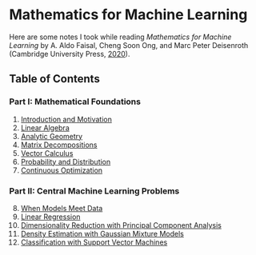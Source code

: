 # Mathematics for Machine Learning
Here are some notes I took while reading *Mathematics for Machine Learning* by A. Aldo Faisal, Cheng Soon Ong, and Marc Peter Deisenroth (Cambridge University Press, [2020](https://mml-book.github.io/)).

## Table of Contents

### Part I: Mathematical Foundations
1. [Introduction and Motivation]()
2. [Linear Algebra]()
3. [Analytic Geometry]()
4. [Matrix Decompositions]()
5. [Vector Calculus]()
6. [Probability and Distribution]()
7. [Continuous Optimization]()

### Part II: Central Machine Learning Problems
8. [When Models Meet Data]()
9. [Linear Regression]()
10. [Dimensionality Reduction with Principal Component Analysis]()
11. [Density Estimation with Gaussian Mixture Models]()
12. [Classification with Support Vector Machines]()
